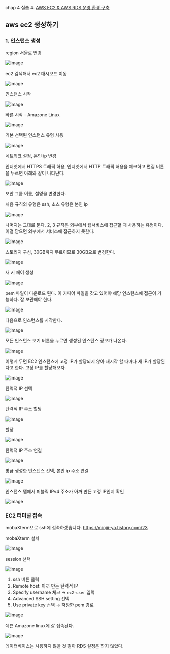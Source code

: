 chap 4 실습 
4. [AWS EC2 & AWS RDS 운영 환경 구축](http://jojoldu.tistory.com/259)

## aws ec2 생성하기

### 1. 인스턴스 생성

region 서울로 변경

![image](https://github.com/muyaaho/resize-markdonw-img-2/assets/76798969/5851d4f6-74d2-4fa5-a2cc-472a8814eeb1)

ec2 검색해서 ec2 대시보드 이동

![image](https://github.com/muyaaho/resize-markdonw-img-2/assets/76798969/144b6d5d-bd46-4ed9-98ca-5f4318f8bdcf)

인스턴스 시작

![image](https://github.com/muyaaho/resize-markdonw-img-2/assets/76798969/fb0d3fee-3928-47a7-8696-e59af049280d)

빠른 시작 - Amazone Linux

![image](https://github.com/muyaaho/resize-markdonw-img-2/assets/76798969/94b7b0e7-0c3e-4d71-b0f8-e6a0b3a06da2)

기본 선택된 인스턴스 유형 사용

![image](https://github.com/muyaaho/resize-markdonw-img-2/assets/76798969/89b76e31-8115-4b9d-baab-b4f35c75fbab)

네트워크 설정, 본인 ip 변경

인터넷에서 HTTPS 트래픽 허용, 인터넷에서 HTTP 트래픽 허용을 체크하고 편집 버튼을 누르면 아래와 같이 나타난다.

![image](https://github.com/muyaaho/resize-markdonw-img-2/assets/76798969/9afd7032-bedd-4084-8846-7db301651f8a)

보안 그룹 이름, 설명을 변경한다.

처음 규칙의 유형은 ssh, 소스 유형은 본인 ip

![image](https://github.com/muyaaho/resize-markdonw-img-2/assets/76798969/d3658a72-7230-40a6-ba82-30c4ee843135)

나머지는 그대로 둔다. 2, 3 규칙은 외부에서 웹서비스에 접근할 때 사용하는 유형이다. 이걸 닫으면 외부에서 서비스에 접근하지 못한다.

![image](https://github.com/muyaaho/resize-markdonw-img-2/assets/76798969/9d6787fd-f14d-4569-abdf-e68418c7cd77)

스토리지 구성, 30GB까지 무료이므로 30GB으로 변경한다.

![image](https://github.com/muyaaho/resize-markdonw-img-2/assets/76798969/d7b801df-92bc-4301-a516-7650d25afe9d)

새 키 페어 생성

![image](https://github.com/muyaaho/resize-markdonw-img-2/assets/76798969/a83134b5-3024-40d7-bb87-92a284713b28)

pem 파일이 다운로드 된다. 이 키페어 파일을 갖고 있어야 해당 인스턴스에 접근이 가능하다. 잘 보관해야 한다. 

![image](https://github.com/muyaaho/resize-markdonw-img-2/assets/76798969/543ace7f-f3ac-4e22-b283-0f4b76d05b84)

다음으로 인스턴스를 시작한다.

![image](https://github.com/muyaaho/resize-markdonw-img-2/assets/76798969/3c3c86d9-1835-4bc8-8aa8-1526b58a9238)

모든 인스턴스 보기 버튼을 누르면 생성된 인스턴스 정보가 나온다.

![image](https://github.com/muyaaho/resize-markdonw-img-2/assets/76798969/c1f50c00-6c6c-4d89-99c9-6d52cf24ca79)

이렇게 두면 EC2 인스턴스에 고정 IP가 할당되지 않아 재시작 할 때마다 새 IP가 할당된다고 한다. 고정 IP를 할당해보자.

![image](https://github.com/muyaaho/resize-markdonw-img-2/assets/76798969/10ef1fd7-6343-40b8-9b02-b464e7e8cd5f)

탄력적 IP 선택

![image](https://github.com/muyaaho/resize-markdonw-img-2/assets/76798969/08433b4b-4be9-4b3d-82f8-5d0ade485640)

탄력적 IP 주소 할당

![image](https://github.com/muyaaho/resize-markdonw-img-2/assets/76798969/5a8e2738-18b6-4426-b084-c7122f36da21)

할당

![image](https://github.com/muyaaho/resize-markdonw-img-2/assets/76798969/11bb14cc-b495-42dd-bab0-9f63899f4d94)

탄력적 IP 주소 연결

![image](https://github.com/muyaaho/resize-markdonw-img-2/assets/76798969/797d8973-77fe-4d6d-a3ad-f8138376b99e)

방금 생성한 인스턴스 선택, 본인 ip 주소 연결

![image](https://github.com/muyaaho/resize-markdonw-img-2/assets/76798969/903d7cf7-6fa0-43e4-ae0f-a25546dabed4)

인스턴스 탭에서 퍼블릭 IPv4 주소가 아까 만든 고정 IP인지 확인

![image](https://github.com/muyaaho/resize-markdonw-img-2/assets/76798969/bf982ba3-9acc-4b4f-9b2f-bfc147034401)

### EC2 터미널 접속

mobaXterm으로 ssh에 접속하겠습니다. https://minjii-ya.tistory.com/23

mobaXterm 설치

![image](https://github.com/muyaaho/resize-markdonw-img-2/assets/76798969/f7036a0c-ca5d-4b0f-9cc7-7b3fd758f959)

session 선택

![image](https://github.com/muyaaho/resize-markdonw-img-2/assets/76798969/146d3c77-610e-4511-aa6e-fe67e77040fa)

1. ssh 버튼 클릭
2. Remote host: 아까 만든 탄력적 IP
3. Specify username 체크 → `ec2-user` 입력
4. Advanced SSH setting 선택
5. Use private key 선택 → 저장한 pem 경로

![image](https://github.com/muyaaho/resize-markdonw-img-2/assets/76798969/040318bb-6663-4c1a-8379-783a48a766e3)

예쁜 Amazone linux에 잘 접속된다.

![image](https://github.com/muyaaho/resize-markdonw-img-2/assets/76798969/9a695061-a1d3-4cca-b55d-d64fc9267081)

데이터베이스는 사용하지 않을 것 같아 RDS 설정은 하지 않았다.
